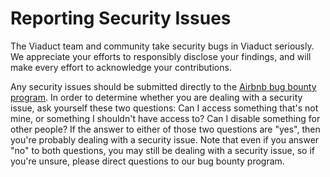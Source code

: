 # Reporting Security Issues

The Viaduct team and community take security bugs in Viaduct seriously. We appreciate your efforts to responsibly disclose your findings, and will make every effort to acknowledge your contributions.

Any security issues should be submitted directly to the [Airbnb bug bounty program](https://hackerone.com/airbnb). In order to determine whether you are dealing with a security issue, ask yourself these two questions:
Can I access something that's not mine, or something I shouldn't have access to?
Can I disable something for other people? 
If the answer to either of those two questions are "yes", then you're probably dealing with a security issue. Note that even if you answer "no" to both questions, you may still be dealing with a security issue, so if you're unsure, please direct questions to our bug bounty program.
